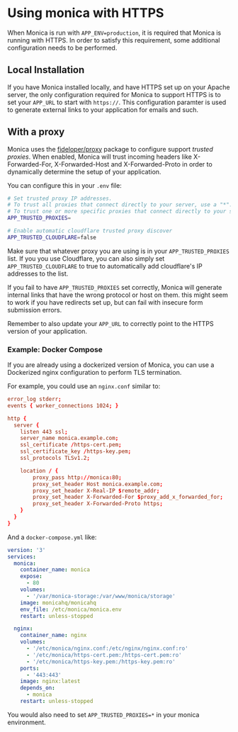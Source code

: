 # Using monica with HTTPS

When Monica is run with `APP_ENV=production`, it is required that Monica is running
with HTTPS. In order to satisfy this requirement, some additional configuration
needs to be performed.

## Local Installation

If you have Monica installed locally, and have HTTPS set up on your Apache server,
the only configuration required for Monica to support HTTPS is to set your `APP_URL`
to start with `https://`. This configuration paramter is used to generate external
links to your application for emails and such.

## With a proxy

Monica uses the [fideloper/proxy](https://packagist.org/packages/fideloper/proxy)
package to configure support *trusted proxies*. When enabled, Monica will trust
incoming headers like X-Forwarded-For, X-Forwarded-Host and X-Forwarded-Proto in
order to dynamically determine the setup of your application.

You can configure this in your `.env` file:

``` bash
# Set trusted proxy IP addresses.
# To trust all proxies that connect directly to your server, use a "*".
# To trust one or more specific proxies that connect directly to your server, use a comma separated list of IP addresses.
APP_TRUSTED_PROXIES=

# Enable automatic cloudflare trusted proxy discover
APP_TRUSTED_CLOUDFLARE=false
```

Make sure that whatever proxy you are using is in your `APP_TRUSTED_PROXIES` list.
If you you use Cloudflare, you can also simply set `APP_TRUSTED_CLOUDFLARE` to true to
automatically add cloudflare's IP addresses to the list.

If you fail to have `APP_TRUSTED_PROXIES` set correctly, Monica will generate internal links that
have the wrong protocol or host on them. this might seem to work if you have redirects set up,
but can fail with insecure form submission errors.

Remember to also update your `APP_URL` to correctly point to the HTTPS version of your application.

### Example: Docker Compose

If you are already using a dockerized version of Monica, you can use a Dockerized nginx
configuration to perform TLS termination.

For example, you could use an `nginx.conf` similar to:

``` nginx.conf
error_log stderr;
events { worker_connections 1024; }

http {
  server {
    listen 443 ssl;
    server_name monica.example.com;
    ssl_certificate /https-cert.pem;
    ssl_certificate_key /https-key.pem;
    ssl_protocols TLSv1.2;

    location / {
        proxy_pass http://monica:80;
        proxy_set_header Host monica.example.com;
        proxy_set_header X-Real-IP $remote_addr;
        proxy_set_header X-Forwarded-For $proxy_add_x_forwarded_for;
        proxy_set_header X-Forwarded-Proto https;
    }
  }
}
```

And a `docker-compose.yml` like:

``` yaml
version: '3'
services:
  monica:
    container_name: monica
    expose:
      - 80
    volumes:
      - '/var/monica-storage:/var/www/monica/storage'
    image: monicahq/monicahq
    env_file: /etc/monica/monica.env
    restart: unless-stopped

  nginx:
    container_name: nginx
    volumes:
      - '/etc/monica/nginx.conf:/etc/nginx/nginx.conf:ro'
      - '/etc/monica/https-cert.pem:/https-cert.pem:ro'
      - '/etc/monica/https-key.pem:/https-key.pem:ro'
    ports:
      - '443:443'
    image: nginx:latest
    depends_on:
      - monica
    restart: unless-stopped
```

You would also need to set `APP_TRUSTED_PROXIES=*` in your monica environment.
